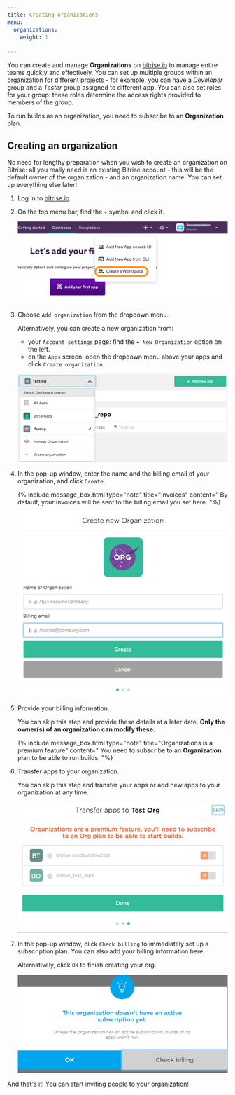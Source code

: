 ```yaml
---
title: Creating organizations
menu:
  organizations:
    weight: 1

---
```

You can create and manage __Organizations__ on [bitrise.io](https://www.bitrise.io) to manage entire teams quickly and effectively. You can set up multiple groups within an organization for different projects - for example, you can have a _Developer_ group and a _Tester_ group assigned to different app. You can also set roles for your group: these roles determine the access rights provided to members of the group.

To run builds as an organization, you need to subscribe to an __Organization__ plan.

## Creating an organization

No need for lengthy preparation when you wish to create an organization on Bitrise: all you really need is an existing Bitrise account - this will be the default owner of the organization - and an organization name. You can set up everything else later!

1. Log in to [bitrise.io](https://www.bitrise.io).

1. On the top menu bar, find the `+` symbol and click it.

    ![Screenshot](/img/team-management/organization/add-org.png)

1. Choose `Add organization` from the dropdown menu.

      Alternatively, you can create a new organization from:
      - your `Account settings` page: find the `+ New Organization` option on the left.
      - on the `Apps` screen: open the dropdown menu above your apps and click `Create organization`.

      ![Screenshot](/img/team-management/organization/add-org-apps.png)

1. In the pop-up window, enter the name and the billing email of your organization, and click `Create`.

    {% include message_box.html type="note" title="Invoices" content="
By default, your invoices will be sent to the billing email you set here.
"%}

    ![Screenshot](/img/team-management/organization/name-email-org.png)

1. Provide your billing information.

    You can skip this step and provide these details at a later date. __Only the owner(s) of an organization can modify these.__

    {% include message_box.html type="note" title="Organizations is a premium feature" content="
You need to subscribe to an __Organization__ plan to be able to run builds.
"%}

1. Transfer apps to your organization.

    You can skip this step and transfer your apps or add new apps to your organization at any time.

    ![Screenshot](/img/team-management/organization/transfer-apps-creation.png)

1.  In the pop-up window, click `Check billing` to immediately set up a subscription plan. You can also add your billing information here.

    Alternatively, click `OK` to finish creating your org.

    ![Screenshot](/img/team-management/organization/no-active-sub-yet.png)

And that's it! You can start inviting people to your organization!